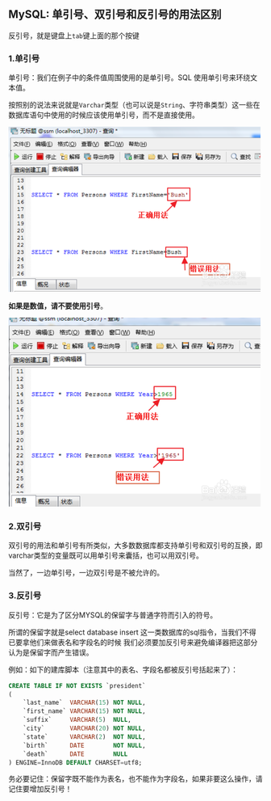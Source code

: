 ## MySQL: 单引号、双引号和反引号的用法区别

反引号，就是键盘上`tab`键上面的那个按键

### 1.单引号

单引号：我们在例子中的条件值周围使用的是单引号。SQL 使用单引号来环绕文本值。

按照别的说法来说就是`Varchar`类型（也可以说是`String`、字符串类型）这一些在数据库语句中使用的时候应该使用单引号，而不是直接使用。

![](/assets/mysql002_01.png)

**如果是数值，请不要使用引号**。

![](/assets/mysql002_02.png)

### 2.双引号

双引号的用法和单引号有所类似，大多数数据库都支持单引号和双引号的互换，即varchar类型的变量既可以用单引号来囊括，也可以用双引号。

当然了，一边单引号，一边双引号是不被允许的。

### 3.反引号

反引号：它是为了区分MYSQL的保留字与普通字符而引入的符号。

所谓的保留字就是select database insert 这一类数据库的sql指令，当我们不得已要拿他们来做表名和字段名的时候 我们必须要加反引号来避免编译器把这部分认为是保留字而产生错误。

例如：如下的建库脚本（注意其中的表名、字段名都被反引号括起来了）：

```sql
CREATE TABLE IF NOT EXISTS `president`
(
    `last_name`  VARCHAR(15) NOT NULL,
    `first_name` VARCHAR(15) NOT NULL,
    `suffix`     VARCHAR(5)  NULL,
    `city`       VARCHAR(20) NOT NULL,
    `state`      VARCHAR(2)  NOT NULL,
    `birth`      DATE        NOT NULL,
    `death`      DATE        NULL
) ENGINE=InnoDB DEFAULT CHARSET=utf8;
```

务必要记住：保留字既不能作为表名，也不能作为字段名，如果非要这么操作，请记住要增加反引号！





